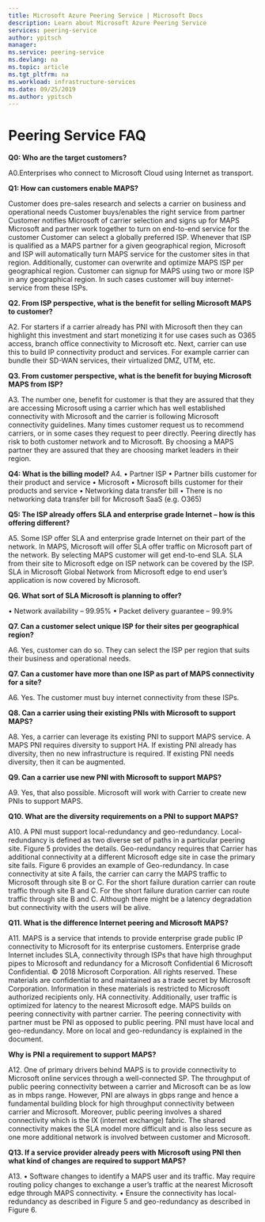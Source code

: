 ```yaml
---
title: Microsoft Azure Peering Service | Microsoft Docs
description: Learn about Microsoft Azure Peering Service
services: peering-service
author: ypitsch
manager: 
ms.service: peering-service
ms.devlang: na
ms.topic: article
ms.tgt_pltfrm: na
ms.workload: infrastructure-services
ms.date: 09/25/2019
ms.author: ypitsch
---
```


# Peering Service FAQ

**Q0: Who are the target customers?**

A0.Enterprises who connect to Microsoft Cloud using Internet as transport.

**Q1: How can customers enable MAPS?**
 	
Customer does pre-sales research and selects a carrier on business and operational needs 
 	Customer buys/enables the right service from partner 
 	Customer notifies Microsoft of carrier selection and signs up for MAPS 
 	Microsoft and partner work together to turn on end-to-end service for the customer 
 	Customer can select a globally preferred ISP. Whenever that ISP is qualified as a MAPS partner for a given geographical region, Microsoft and ISP will automatically turn MAPS service for the customer sites in that region. 
 	Additionally, customer can overwrite and optimize MAPS ISP per geographical region. 
 	Customer can signup for MAPS using two or more ISP in any geographical region. In such cases customer will buy internet-service from these ISPs.

**Q2. From ISP perspective, what is the benefit for selling Microsoft MAPS to customer?**

A2. For starters if a carrier already has PNI with Microsoft then they can highlight this investment and start monetizing it for use cases such as O365 access, branch office connectivity to Microsoft etc. Next, carrier can use this to build IP connectivity product and services. For example carrier can bundle their SD-WAN services, their virtualized DMZ, UTM, etc. 

**Q3. From customer perspective, what is the benefit for buying Microsoft MAPS from ISP?** 

A3. The number one, benefit for customer is that they are assured that they are accessing Microsoft using a carrier which has well established connectivity with Microsoft and the carrier is following Microsoft connectivity guidelines. Many times customer request us to recommend carriers, or in some cases they request to peer directly. Peering directly has risk to both customer network and to Microsoft. By choosing a MAPS partner they are assured that they are choosing market leaders in their region.
 
**Q4: What is the billing model?**
A4. 
• Partner ISP • Partner bills customer for their product and service 
• Microsoft • Microsoft bills customer for their products and service 
• Networking data transfer bill
• There is no networking data transfer bill for Microsoft SaaS (e.g. O365) 

**Q5: The ISP already offers SLA and enterprise grade Internet – how is this offering different?** 

A5. Some ISP offer SLA and enterprise grade Internet on their part of the network. In MAPS, Microsoft will offer SLA offer traffic on Microsoft part of the network. By selecting MAPS customer will get end-to-end SLA. SLA from their site to Microsoft edge on ISP network can be covered by the ISP. SLA in Microsoft Global Network from Microsoft edge to end user’s application is now covered by Microsoft. 

**Q6. What sort of SLA Microsoft is planning to offer?**

•	Network availability – 99.95% 
•	Packet delivery guarantee – 99.9% 

**Q7. Can a customer select unique ISP for their sites per geographical region?**

A6. Yes, customer can do so. They can select the ISP per region that suits their business and operational needs. 

**Q7. Can a customer have more than one ISP as part of MAPS connectivity for a site?**

A6. Yes. The customer must buy internet connectivity from these ISPs.

**Q8. Can a carrier using their existing PNIs with Microsoft to support MAPS?**

A8. Yes, a carrier can leverage its existing PNI to support MAPS service. A MAPS PNI requires diversity to support HA. If existing PNI already has diversity, then no new infrastructure is required. If existing PNI needs diversity, then it can be augmented.

**Q9. Can a carrier use new PNI with Microsoft to support MAPS?**

A9. Yes, that also possible. Microsoft will work with Carrier to create new PNIs to support MAPS.

**Q10. What are the diversity requirements on a PNI to support MAPS?**

A10. A PNI must support local-redundancy and geo-redundancy. Local-redundancy is defined as two diverse set of paths in a particular peering site. Figure 5 provides the details. Geo-redundancy requires that Carrier has additional connectivity at a different Microsoft edge site in case the primary site fails. Figure 6 provides an example of Geo-redundancy. In case connectivity at site A fails, the carrier can carry the MAPS traffic to Microsoft through site B or C. For the short failure duration carrier can route traffic through site B and C. For the short failure duration carrier can route traffic through site B and C. Although there might be a latency degradation but connectivity with the users will be alive.

**Q11. What is the difference Internet peering and Microsoft MAPS?**

A11. MAPS is a service that intends to provide enterprise grade public IP connectivity to Microsoft for its enterprise customers. Enterprise grade Internet includes SLA, connectivity through ISPs that have high throughput pipes to Microsoft and redundancy for a Microsoft Confidential 6 Microsoft Confidential. © 2018 Microsoft Corporation. All rights reserved. These materials are confidential to and maintained as a trade secret by Microsoft Corporation. Information in these materials is restricted to Microsoft authorized recipients only.
HA connectivity. Additionally, user traffic is optimized for latency to the nearest Microsoft edge. MAPS builds on peering connectivity with partner carrier. The peering connectivity with partner must be PNI as opposed to public peering. PNI must have local and geo-redundancy. More on local and geo-redundancy is explained in the document.

**Why is PNI a requirement to support MAPS?**

A12. One of primary drivers behind MAPS is to provide connectivity to Microsoft online services through a well-connected SP. The throughput of public peering connectivity between a carrier and Microsoft can be as low as in mbps range. However, PNI are always in gbps range and hence a fundamental building block for high throughput connectivity between carrier and Microsoft. Moreover, public peering involves a shared connectivity which is the IX (internet exchange) fabric. The shared connectivity makes the SLA model more difficult and is also less secure as one more additional network is involved between customer and Microsoft. 

**Q13. If a service provider already peers with Microsoft using PNI then what kind of changes are required to support MAPS?**

A13.
• Software changes to identify a MAPS user and its traffic. May require routing policy changes to exchange a user’s traffic at the nearest Microsoft edge through MAPS connectivity. 
• Ensure the connectivity has local-redundancy as described in Figure 5 and geo-redundancy as described in Figure 6.
